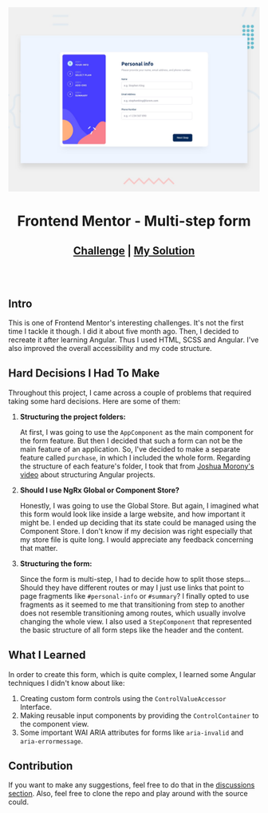 ![Design preview for the Multi-step form coding challenge](./design/desktop-preview.jpg)

<h1 align="center">
Frontend Mentor - Multi-step form
</h1>

<h2 align="center">
   <a href="https://www.frontendmentor.io/challenges/multistep-form-YVAnSdqQBJ/hub">Challenge</a> |
   <a href="https://www.frontendmentor.io/solutions/mulitstep-form-with-angular-woCXBDbrYW">My Solution</a>
</h2>
<br>
<br>

## Intro

This is one of Frontend Mentor's interesting challenges. It's not the first time I tackle it though. I did it about
five month ago. Then, I decided to recreate it after learning Angular. Thus I used HTML, SCSS and Angular.
I've also improved the overall accessibility and my code structure.

## Hard Decisions I Had To Make

Throughout this project, I came across a couple of problems that required taking some hard decisions.
Here are some of them:

1. **Structuring the project folders:**

   At first, I was going to use the `AppComponent` as the main component for the form feature. But then
   I decided that such a form can not be the main feature of an application. So, I've decided to make a separate feature
   called `purchase`, in which I included the whole form. Regarding the structure of each feature's folder, I took that from
   [Joshua Morony's video](https://youtu.be/7SDpTOLeqHE?si=wTS9S5t-O4tRaJ_t) about structuring Angular projects.

2. **Should I use NgRx Global or Component Store?**

   Honestly, I was going to use the Global Store. But again, I imagined what this form would look like inside a large website,
   and how important it might be. I ended up deciding that its state could be managed using the Component Store. I don't know
   if my decision was right especially that my store file is quite long. I would appreciate any feedback concerning that matter.

3. **Structuring the form:**

   Since the form is multi-step, I had to decide how to split those steps... Should they have different routes or may I just use links
   that point to page fragments like `#personal-info` or `#summary`? I finally opted to use fragments as it seemed to me that transitioning
   from step to another does not resemble transitioning among routes, which usually involve changing the whole view. I also used a `StepComponent` that represented the basic structure of all form steps like the header and the content.

## What I Learned

In order to create this form, which is quite complex, I learned some Angular techniques I didn't know about like:

1. Creating custom form controls using the `ControlValueAccessor` Interface.
2. Making reusable input components by providing the `ControlContainer` to the component view.
3. Some important WAI ARIA attributes for forms like `aria-invalid` and `aria-errormessage`.

## Contribution

If you want to make any suggestions, feel free to do that in the [discussions section](https://github.com/Ahmed-Elbald/Multi-Step-Form-Angular/discussions). Also, feel free to clone the repo and play around with the source could.
